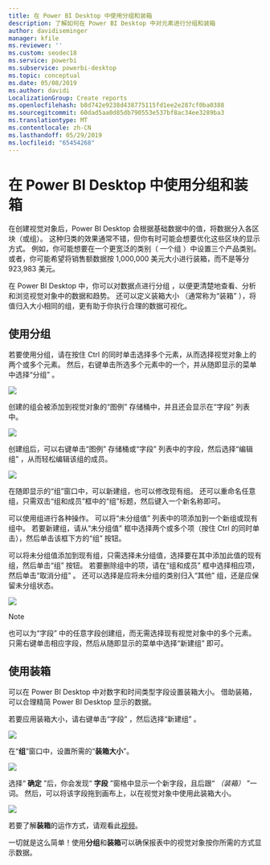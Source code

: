 ```yaml
---
title: 在 Power BI Desktop 中使用分组和装箱
description: 了解如何在 Power BI Desktop 中对元素进行分组和装箱
author: davidiseminger
manager: kfile
ms.reviewer: ''
ms.custom: seodec18
ms.service: powerbi
ms.subservice: powerbi-desktop
ms.topic: conceptual
ms.date: 05/08/2019
ms.author: davidi
LocalizationGroup: Create reports
ms.openlocfilehash: b8d742e9238d438775115fd1ee2e287cf0ba0388
ms.sourcegitcommit: 60dad5aa0d85db790553e537bf8ac34ee3289ba3
ms.translationtype: MT
ms.contentlocale: zh-CN
ms.lasthandoff: 05/29/2019
ms.locfileid: "65454268"
---
```

# <a name="use-grouping-and-binning-in-power-bi-desktop"></a>在 Power BI Desktop 中使用分组和装箱
在创建视觉对象后，Power BI Desktop 会根据基础数据中的值，将数据分入各区块（或组）。  这种归类的效果通常不错，但你有时可能会想要优化这些区块的显示方式。 例如，你可能想要在一个更宽泛的类别（ 一个组  ）中设置三个产品类别。 或者，你可能希望将销售额数据按 1,000,000 美元大小进行装箱，而不是等分 923,983 美元。

在 Power BI Desktop 中，你可以对数据点进行分组  ，以便更清楚地查看、分析和浏览视觉对象中的数据和趋势。 还可以定义装箱大小  （通常称为“装箱”  ），将值归入大小相同的组，更有助于你执行合理的数据可视化。

## <a name="using-grouping"></a>使用分组
若要使用分组，请在按住 Ctrl 的同时单击选择多个元素，从而选择视觉对象上的两个或多个元素。 然后，右键单击所选多个元素中的一个，并从随即显示的菜单中选择“分组”  。

![](media/desktop-grouping-and-binning/grouping-binning_1.png)

创建的组会被添加到视觉对象的“图例”  存储桶中，并且还会显示在“字段”  列表中。

![](media/desktop-grouping-and-binning/grouping-binning_2.png)

创建组后，可以右键单击“图例”  存储桶或“字段”  列表中的字段，然后选择“编辑组”  ，从而轻松编辑该组的成员。

![](media/desktop-grouping-and-binning/grouping-binning_3.png)

在随即显示的“组”窗口中，可以新建组，也可以修改现有组。  还可以重命名任意组，只需双击“组和成员”框中的“组”标题，然后键入一个新名称即可。  

可以使用组进行各种操作。 可以将“未分组值”  列表中的项添加到一个新组或现有组中。 若要新建组，请从“未分组值”  框中选择两个或多个项（按住 Ctrl 的同时单击），然后单击该框下方的“组”  按钮。

可以将未分组值添加到现有组，只需选择未分组值，选择要在其中添加此值的现有组，然后单击“组”  按钮。 若要删除组中的项，请在“组和成员”  框中选择相应项，然后单击“取消分组”  。 还可以选择是应将未分组的类别归入“其他”  组，还是应保留未分组状态。

![](media/desktop-grouping-and-binning/grouping-binning_4.png)

> [!NOTE]
> 也可以为“字段”  中的任意字段创建组，而无需选择现有视觉对象中的多个元素。 只需右键单击相应字段，然后从随即显示的菜单中选择“新建组”  即可。

## <a name="using-binning"></a>使用装箱
可以在 Power BI Desktop  中对数字和时间类型字段设置装箱大小。 借助装箱，可以合理精简 Power BI Desktop  显示的数据。

若要应用装箱大小，请右键单击“字段”  ，然后选择“新建组”  。

![](media/desktop-grouping-and-binning/grouping-binning_5.png)

在“**组**”窗口中，设置所需的“**装箱大小**”。

![](media/desktop-grouping-and-binning/grouping-binning_6.png)

选择“ **确定** ”后，你会发现“ **字段** ”窗格中显示一个新字段，且后跟“ *（装箱）* ”一词。 然后，可以将该字段拖到画布上，以在视觉对象中使用此装箱大小。

![](media/desktop-grouping-and-binning/grouping-binning_7.png)

若要了解**装箱**的运作方式，请观看此[视频](https://www.youtube.com/watch?v=BRvdZSfO0DY)。

一切就是这么简单！使用**分组**和**装箱**可以确保报表中的视觉对象按你所需的方式显示数据。

